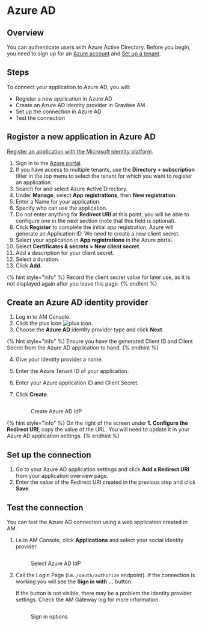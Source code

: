 # Azure AD

## Overview

You can authenticate users with Azure Active Directory. Before you begin, you need to sign up for an [Azure account](https://azure.microsoft.com/en-us/free/?ref=microsoft.com\&utm\_source=microsoft.com\&utm\_medium=docs\&utm\_campaign=visualstudio) and [Set up a tenant](https://azure.microsoft.com/en-us/free/?ref=microsoft.com\&utm\_source=microsoft.com\&utm\_medium=docs\&utm\_campaign=visualstudio).

## Steps

To connect your application to Azure AD, you will:

* Register a new application in Azure AD
* Create an Azure AD identity provider in Gravitee AM
* Set up the connection in Azure AD
* Test the connection

## Register a new application in Azure AD

[Register an application with the Microsoft identity platform](https://docs.microsoft.com/en-us/azure/active-directory/develop/quickstart-register-app).

1. Sign in to the [Azure portal](https://portal.azure.com/).
2. If you have access to multiple tenants, use the **Directory + subscription** filter in the top menu to select the tenant for which you want to register an application.
3. Search for and select Azure Active Directory.
4. Under **Manage**, select **App registrations**, then **New registration**.
5. Enter a Name for your application.
6. Specify who can use the application.
7. Do not enter anything for **Redirect URI** at this point, you will be able to configure one in the next section (note that this field is optional).
8. Click **Register** to complete the initial app registration. Azure will generate an Application ID. We need to create a new client secret.
9. Select your application in **App registrations** in the Azure portal.
10. Select **Certificates & secrets > New client secret**.
11. Add a description for your client secret.
12. Select a duration.
13. Click **Add**.

{% hint style="info" %}
Record the client secret value for later use, as it is not displayed again after you leave this page.
{% endhint %}

## Create an Azure AD identity provider

1. Log in to AM Console.
2. Click the plus icon ![plus icon](https://docs.gravitee.io/images/icons/plus-icon.png).
3. Choose the **Azure AD** identity provider type and click **Next**.

{% hint style="info" %}
Ensure you have the generated Client ID and Client Secret from the Azure AD application to hand.
{% endhint %}

4. Give your identity provider a name.
5. Enter the Azure Tenant ID of your application.
6. Enter your Azure application ID and Client Secret.
7.  Click **Create**.



    <figure><img src="https://docs.gravitee.io/images/am/current/graviteeio-am-userguide-social-idp-azure-ad.png" alt=""><figcaption><p>Create Azure AD IdP</p></figcaption></figure>



{% hint style="info" %}
On the right of the screen under **1. Configure the Redirect URI**, copy the value of the URL. You will need to update it in your Azure AD application settings.
{% endhint %}

## Set up the connection

1. Go to your Azure AD application settings and click **Add a Redirect URI** from your application overview page.
2. Enter the value of the Redirect URI created in the previous step and click **Save**.

## Test the connection

You can test the Azure AD connection using a web application created in AM.

1.  i.e.In AM Console, click **Applications** and select your social identity provider.



    <figure><img src="https://docs.gravitee.io/images/am/current/graviteeio-am-userguide-social-idp-list.png" alt=""><figcaption><p>Select Azure AD IdP</p></figcaption></figure>
2.  Call the Login Page (i.e. `/oauth/authorize` endpoint). If the connection is working you will see the **Sign in with …​** button.

    If the button is not visible, there may be a problem the identity provider settings. Check the AM Gateway log for more information.

    <figure><img src="https://docs.gravitee.io/images/am/current/graviteeio-am-userguide-social-idp-login.png" alt=""><figcaption><p>Sign in options</p></figcaption></figure>
